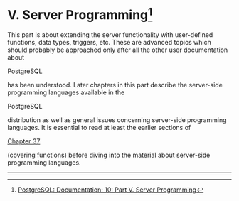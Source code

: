 # V. Server Programming[^1]

This part is about extending the server functionality with user-defined functions, data types, triggers, etc. These are advanced topics which should probably be approached only after all the other user documentation about

PostgreSQL

has been understood. Later chapters in this part describe the server-side programming languages available in the

PostgreSQL

distribution as well as general issues concerning server-side programming languages. It is essential to read at least the earlier sections of

[Chapter 37](https://www.postgresql.org/docs/10/static/extend.html)

\(covering functions\) before diving into the material about server-side programming languages.

---



[^1]:  [PostgreSQL: Documentation: 10: Part V. Server Programming](https://www.postgresql.org/docs/10/static/server-programming.html)

